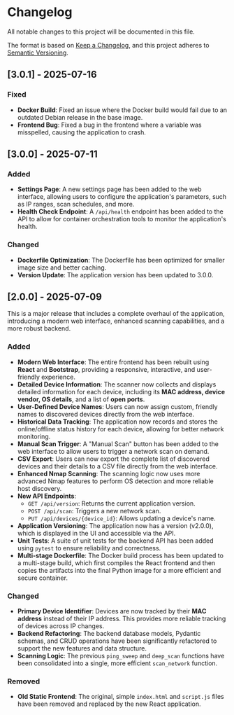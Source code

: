 # Changelog

All notable changes to this project will be documented in this file.

The format is based on [Keep a Changelog](https://keepachangelog.com/en/1.0.0/),
and this project adheres to [Semantic Versioning](https://semver.org/spec/v2.0.0.html).

## [3.0.1] - 2025-07-16

### Fixed

- **Docker Build**: Fixed an issue where the Docker build would fail due to an outdated Debian release in the base image.
- **Frontend Bug**: Fixed a bug in the frontend where a variable was misspelled, causing the application to crash.

## [3.0.0] - 2025-07-11

### Added

- **Settings Page**: A new settings page has been added to the web interface, allowing users to configure the application's parameters, such as IP ranges, scan schedules, and more.
- **Health Check Endpoint**: A `/api/health` endpoint has been added to the API to allow for container orchestration tools to monitor the application's health.

### Changed

- **Dockerfile Optimization**: The Dockerfile has been optimized for smaller image size and better caching.
- **Version Update**: The application version has been updated to 3.0.0.

## [2.0.0] - 2025-07-09

This is a major release that includes a complete overhaul of the application, introducing a modern web interface, enhanced scanning capabilities, and a more robust backend.

### Added

- **Modern Web Interface**: The entire frontend has been rebuilt using **React** and **Bootstrap**, providing a responsive, interactive, and user-friendly experience.
- **Detailed Device Information**: The scanner now collects and displays detailed information for each device, including its **MAC address, device vendor, OS details**, and a list of **open ports**.
- **User-Defined Device Names**: Users can now assign custom, friendly names to discovered devices directly from the web interface.
- **Historical Data Tracking**: The application now records and stores the online/offline status history for each device, allowing for better network monitoring.
- **Manual Scan Trigger**: A "Manual Scan" button has been added to the web interface to allow users to trigger a network scan on demand.
- **CSV Export**: Users can now export the complete list of discovered devices and their details to a CSV file directly from the web interface.
- **Enhanced Nmap Scanning**: The scanning logic now uses more advanced Nmap features to perform OS detection and more reliable host discovery.
- **New API Endpoints**:
  - `GET /api/version`: Returns the current application version.
  - `POST /api/scan`: Triggers a new network scan.
  - `PUT /api/devices/{device_id}`: Allows updating a device's name.
- **Application Versioning**: The application now has a version (v2.0.0), which is displayed in the UI and accessible via the API.
- **Unit Tests**: A suite of unit tests for the backend API has been added using `pytest` to ensure reliability and correctness.
- **Multi-stage Dockerfile**: The Docker build process has been updated to a multi-stage build, which first compiles the React frontend and then copies the artifacts into the final Python image for a more efficient and secure container.

### Changed

- **Primary Device Identifier**: Devices are now tracked by their **MAC address** instead of their IP address. This provides more reliable tracking of devices across IP changes.
- **Backend Refactoring**: The backend database models, Pydantic schemas, and CRUD operations have been significantly refactored to support the new features and data structure.
- **Scanning Logic**: The previous `ping_sweep` and `deep_scan` functions have been consolidated into a single, more efficient `scan_network` function.

### Removed

- **Old Static Frontend**: The original, simple `index.html` and `script.js` files have been removed and replaced by the new React application.
